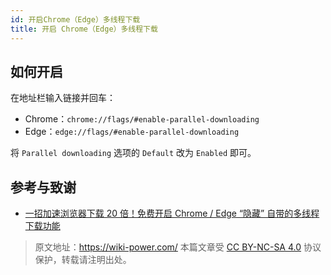 ```yaml
---
id: 开启Chrome（Edge）多线程下载
title: 开启 Chrome（Edge）多线程下载
---
```


## 如何开启

在地址栏输入链接并回车：

- Chrome：`chrome://flags/#enable-parallel-downloading`
- Edge：`edge://flags/#enable-parallel-downloading`

将 `Parallel downloading` 选项的 `Default` 改为 `Enabled` 即可。

## 参考与致谢

- [一招加速浏览器下载 20 倍！免费开启 Chrome / Edge “隐藏” 自带的多线程下载功能](https://www.iplaysoft.com/chrome-parallel-download.html)

> 原文地址：<https://wiki-power.com/>
> 本篇文章受 [CC BY-NC-SA 4.0](https://creativecommons.org/licenses/by/4.0/deed.zh) 协议保护，转载请注明出处。
